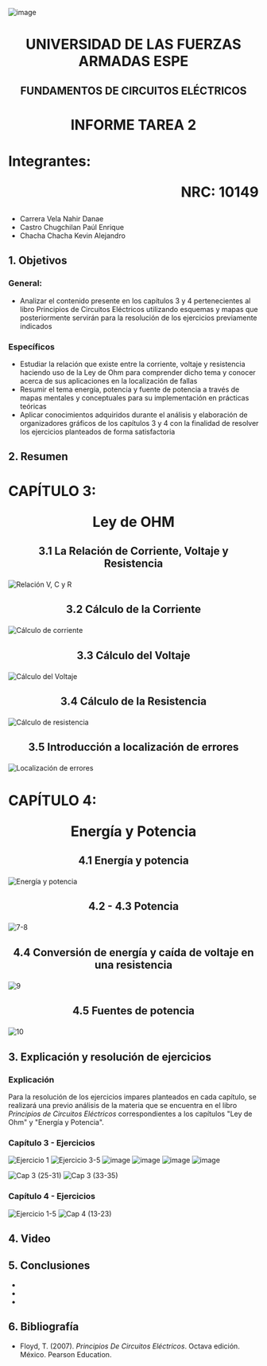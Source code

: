 ![image](https://user-images.githubusercontent.com/93786746/140656495-1e9017c5-1622-4145-a547-0ebbe5014f3d.png)
# <p align=center> UNIVERSIDAD DE LAS FUERZAS ARMADAS ESPE 
## <p align=center> FUNDAMENTOS DE CIRCUITOS ELÉCTRICOS
# <p align=center>  INFORME TAREA 2
# Integrantes: <p align=right> NRC: 10149
* Carrera Vela Nahir Danae
* Castro Chugchilan Paúl Enrique
* Chacha Chacha Kevin Alejandro
## 1. Objetivos
  ### General: 
  * Analizar el contenido presente en los capítulos 3 y 4 pertenecientes al libro Principios de Circuitos Eléctricos utilizando esquemas y mapas que posteriormente servirán para la resolución de los ejercicios previamente indicados
  ### Específicos
  * Estudiar la relación que existe entre la corriente, voltaje y resistencia haciendo uso de la Ley de Ohm para comprender dicho tema y conocer acerca de sus aplicaciones en la localización de fallas 
  * Resumir el tema energía, potencia y fuente de potencia a través de mapas mentales y conceptuales para su implementación en prácticas teóricas
  * Aplicar conocimientos adquiridos durante el análisis y elaboración de organizadores gráficos de los capítulos 3 y 4 con la finalidad de resolver los ejercicios planteados de forma satisfactoria
## 2. Resumen
  # CAPÍTULO 3: <p align=center> Ley de OHM
## <p align=center> 3.1 La Relación de Corriente, Voltaje y Resistencia
![Relación V, C y R](https://user-images.githubusercontent.com/93829976/141864827-fc3d5976-7860-47a8-bb6e-6dc41f4be089.jpeg)
## <p align=center> 3.2 Cálculo de la Corriente
![Cálculo de corriente](https://user-images.githubusercontent.com/93829976/141864855-7b0fe035-adf9-46da-af80-9f3c9aae8c63.jpeg)
## <p align=center> 3.3 Cálculo del Voltaje 
![Cálculo del Voltaje](https://user-images.githubusercontent.com/93829976/141864876-fe617f76-f296-4a58-9451-f166abe25fea.jpeg)
## <p align=center> 3.4 Cálculo de la Resistencia
![Cálculo de resistencia](https://user-images.githubusercontent.com/93786746/141857575-201a1fda-1c33-463f-9423-5fc757f19495.png)
## <p align=center> 3.5 Introducción a localización de errores
![Localización de errores](https://user-images.githubusercontent.com/93786746/141862615-b7b53b1d-c20a-4c68-a25e-ed0e1163d493.png)


  # CAPÍTULO 4: <p align=center> Energía y Potencia
## <p align=center> 4.1 Energía y potencia
![Energía y potencia](https://user-images.githubusercontent.com/93786746/141865931-7a89b302-4434-4eae-8171-3dd4416be7ec.png)
## <p align=center> 4.2 - 4.3 Potencia
![7-8](https://user-images.githubusercontent.com/93829962/141863822-6c0fe2fa-f62f-4620-9b3b-2e009c146c69.jpeg)
## <p align=center> 4.4 Conversión de energía y caída de voltaje en una resistencia
![9](https://user-images.githubusercontent.com/93829962/141863952-9d3f5d9f-1453-445c-bd88-942ee4022658.jpeg)
## <p align=center> 4.5 Fuentes de potencia 
![10](https://user-images.githubusercontent.com/93829962/141863986-7649c2c8-3a87-42ec-a62d-d77b2162acc6.jpeg)
  
## 3. Explicación y resolución de ejercicios
  ### Explicación
   Para la resolución de los ejercicios impares planteados en cada capítulo, se realizará una previo análisis de la materia que se encuentra en el libro _Principios de Circuitos Eléctricos_ correspondientes a los capítulos "Ley de Ohm" y "Energía y Potencia".
  ### Capítulo 3 - Ejercicios
![Ejercicio 1](https://user-images.githubusercontent.com/93829976/141876904-8eaeeaec-4fad-41dd-969c-2fcf21da568a.JPG)
![Ejercicio 3-5](https://user-images.githubusercontent.com/93829976/141876920-22506acd-eab0-4dfe-85b3-13a0073f3951.JPG)
![image](https://user-images.githubusercontent.com/93786746/141879379-76d1f461-fed5-4743-8158-f718110e11b3.png)
![image](https://user-images.githubusercontent.com/93786746/141879469-a18b6b1f-c87e-4a0d-bd5c-fa4ee33e81cb.png)
![image](https://user-images.githubusercontent.com/93786746/141879491-17d281e0-e185-478d-949f-561761b3bf8c.png)
![image](https://user-images.githubusercontent.com/93786746/141879534-dfa1a692-6f5b-461c-894d-710e143a1b63.png)

![Cap 3 (25-31)](https://user-images.githubusercontent.com/93829962/141873178-d9856687-ddc6-4d3a-80ec-6e5fceaca238.JPG)
![Cap 3 (33-35)](https://user-images.githubusercontent.com/93829962/141873205-a160278c-9096-4bf3-95af-959d7090a060.JPG)
  ### Capítulo 4 - Ejercicios
![Ejercicio 1-5](https://user-images.githubusercontent.com/93829976/141876942-f8ced617-f323-483a-9063-39bf4f98fc9c.JPG)
![Cap 4 (13-23)](https://user-images.githubusercontent.com/93829962/141873214-b8366442-fdc1-49b5-9c94-dee4984b460b.JPG)

## 4. Video
 
## 5. Conclusiones
  *
  *
  *
## 6. Bibliografía
  * Floyd, T. (2007). _Principios De Circuitos Eléctricos_. Octava edición. México. Pearson Education.
